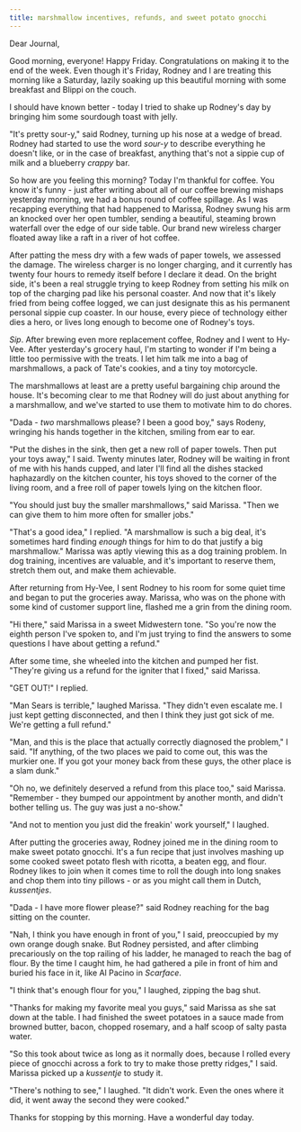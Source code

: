 ```yaml
---
title: marshmallow incentives, refunds, and sweet potato gnocchi
---
```


Dear Journal,

Good morning, everyone!  Happy Friday.  Congratulations on making it
to the end of the week.  Even though it's Friday, Rodney and I are
treating this morning like a Saturday, lazily soaking up this
beautiful morning with some breakfast and Blippi on the couch.

I should have known better - today I tried to shake up Rodney's day by
bringing him some sourdough toast with jelly.

"It's pretty sour-y," said Rodney, turning up his nose at a wedge of
bread.  Rodney had started to use the word _sour-y_ to describe
everything he doesn't like, or in the case of breakfast, anything
that's not a sippie cup of milk and a blueberry _crappy_ bar.

So how are you feeling this morning?  Today I'm thankful for coffee.
You know it's funny - just after writing about all of our coffee
brewing mishaps yesterday morning, we had a bonus round of coffee
spillage.  As I was recapping everything that had happened to Marissa,
Rodney swung his arm an knocked over her open tumbler, sending a
beautiful, steaming brown waterfall over the edge of our side table.
Our brand new wireless charger floated away like a raft in a river of
hot coffee.

After patting the mess dry with a few wads of paper towels, we
assessed the damage.  The wireless charger is no longer charging, and
it currently has twenty four hours to remedy itself before I declare
it dead.  On the bright side, it's been a real struggle trying to keep
Rodney from setting his milk on top of the charging pad like his
personal coaster.  And now that it's likely fried from being coffee
logged, we can just designate this as his permanent personal sippie
cup coaster.  In our house, every piece of technology either dies a
hero, or lives long enough to become one of Rodney's toys.

_Sip_.  After brewing even more replacement coffee, Rodney and I went
to Hy-Vee.  After yesterday's grocery haul, I'm starting to wonder if
I'm being a little too permissive with the treats.  I let him talk me
into a bag of marshmallows, a pack of Tate's cookies, and a tiny toy
motorcycle.

The marshmallows at least are a pretty useful bargaining chip around
the house.  It's becoming clear to me that Rodney will do just about
anything for a marshmallow, and we've started to use them to motivate
him to do chores.

"Dada - _two_ marshmallows please?  I been a good boy," says Rodeny,
wringing his hands together in the kitchen, smiling from ear to ear.

"Put the dishes in the sink, then get a new roll of paper towels.
Then put your toys away," I said.  Twenty minutes later, Rodney will
be waiting in front of me with his hands cupped, and later I'll find
all the dishes stacked haphazardly on the kitchen counter, his toys
shoved to the corner of the living room, and a free roll of paper
towels lying on the kitchen floor.

"You should just buy the smaller marshmallows," said Marissa.  "Then
we can give them to him more often for smaller jobs."

"That's a good idea," I replied.  "A marshmallow is such a big deal,
it's sometimes hard finding _enough_ things for him to do that justify
a big marshmallow."  Marissa was aptly viewing this as a dog training
problem.  In dog training, incentives are valuable, and it's important
to reserve them, stretch them out, and make them achievable.

After returning from Hy-Vee, I sent Rodney to his room for some quiet
time and began to put the groceries away.  Marissa, who was on the
phone with some kind of customer support line, flashed me a grin from
the dining room.

"Hi there," said Marissa in a sweet Midwestern tone.  "So you're now
the eighth person I've spoken to, and I'm just trying to find the
answers to some questions I have about getting a refund."

After some time, she wheeled into the kitchen and pumped her fist.
"They're giving us a refund for the igniter that I fixed," said
Marissa.

"GET OUT!" I replied.

"Man Sears is terrible," laughed Marissa.  "They didn't even escalate
me.  I just kept getting disconnected, and then I think they just got
sick of me.  We're getting a full refund."

"Man, and this is the place that actually correctly diagnosed the
problem," I said.  "If anything, of the two places we paid to come
out, this was the murkier one.  If you got your money back from these
guys, the other place is a slam dunk."

"Oh no, we definitely deserved a refund from this place too," said
Marissa.  "Remember - they bumped our appointment by another month,
and didn't bother telling us.  The guy was just a no-show."

"And not to mention you just did the freakin' work yourself," I
laughed.

After putting the groceries away, Rodney joined me in the dining room
to make sweet potato gnocchi.  It's a fun recipe that just involves
mashing up some cooked sweet potato flesh with ricotta, a beaten egg,
and flour.  Rodney likes to join when it comes time to roll the dough
into long snakes and chop them into tiny pillows - or as you might
call them in Dutch, _kussentjes_.

"Dada - I have more flower please?" said Rodney reaching for the bag
sitting on the counter.

"Nah, I think you have enough in front of you," I said, preoccupied by
my own orange dough snake.  But Rodney persisted, and after climbing
precariously on the top railing of his ladder, he managed to reach the
bag of flour.  By the time I caught him, he had gathered a pile in
front of him and buried his face in it, like Al Pacino in _Scarface_.

"I think that's enough flour for you," I laughed, zipping the bag
shut.

"Thanks for making my favorite meal you guys," said Marissa as she sat
down at the table.  I had finished the sweet potatoes in a sauce made
from browned butter, bacon, chopped rosemary, and a half scoop of
salty pasta water.

"So this took about twice as long as it normally does, because I
rolled every piece of gnocchi across a fork to try to make those
pretty ridges," I said.  Marissa picked up a _kussentje_ to study it.

"There's nothing to see," I laughed.  "It didn't work.  Even the ones
where it did, it went away the second they were cooked."

Thanks for stopping by this morning.  Have a wonderful day today.
